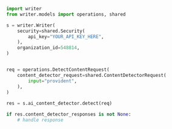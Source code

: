 <!-- Start SDK Example Usage -->
```python
import writer
from writer.models import operations, shared

s = writer.Writer(
    security=shared.Security(
        api_key="YOUR_API_KEY_HERE",
    ),
    organization_id=548814,
)


req = operations.DetectContentRequest(
    content_detector_request=shared.ContentDetectorRequest(
        input="provident",
    ),
)
    
res = s.ai_content_detector.detect(req)

if res.content_detector_responses is not None:
    # handle response
```
<!-- End SDK Example Usage -->